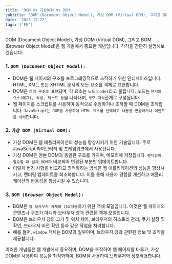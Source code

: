 ```yaml
---
title: 'DOM vs 가상DOM vs BOM'
subtitle: 'DOM (Document Object Model), 가상 DOM (Virtual DOM), 그리고 BOM (Browser Object Model)은 웹 개발에서 중요한 개념입니다. 각각을 간단히 설명해보겠습니다:'
date: '2023-12-22'
tags: ['FE']
---
```


DOM (Document Object Model), 가상 DOM (Virtual DOM), 그리고 BOM (Browser Object Model)은 웹 개발에서 중요한 개념입니다. 각각을 간단히 설명해보겠습니다:

### 1. **`DOM (Document Object Model):`**
   
   - DOM은 웹 페이지의 구조를 프로그래밍적으로 조작하기 위한 인터페이스입니다. HTML, XML, 또는 XHTML 문서의 모든 요소를 객체로 표현합니다.
   - DOM은 `트리 구조로 표현`되며, 각 요소는 `노드(node)`라고 불립니다. 노드는 `문서의 요소(태그), 속성, 텍스트 등`을 나타내며, `부모-자식`관계로 구성됩니다.
   - 웹 페이지를 스크립트를 사용하여 동적으로 수정하거나 조작할 때 DOM을 조작합니다. `JavaScript는 DOM을 사용하여 HTML 요소를 선택하고 내용을 변경하거나 이벤트를 처리`합니다.

### 2. **`가상 DOM (Virtual DOM):`**
   
   - 가상 DOM은 웹 애플리케이션의 성능을 향상시키기 위한 기술입니다. 주로 JavaScript 라이브러리 및 프레임워크에서 사용됩니다.
   - 가상 DOM은 원본 DOM과 동일한 구조를 가지며, 메모리에 저장됩니다. `렌더링이 필요할 때 실제 DOM`과 비교되어 변경된 부분만 업데이트합니다.
   - 이렇게 변경 사항을 비교하고 최적화하는 방식은 웹 애플리케이션의 성능을 향상시키고, 렌더링 업데이트를 최소화합니다. 이를 통해 사용자 경험을 개선하고 애플리케이션의 반응성을 향상시킬 수 있습니다.

### 3. **`BOM (Browser Object Model):`**
   
   - BOM은 `웹 브라우저 자체와 상호작용`하기 위한 객체 모델입니다. 이것은 웹 페이지의 콘텐츠나 구조가 아니라 브라우저 창과 관련된 객체 모델입니다.
   - BOM은 브라우저 창의 크기 및 위치 제어, 브라우저의 히스토리 관리, 쿠키 설정 및 확인, 브라우저 버전 확인 등과 같은 작업을 처리합니다.
   - 예를 들어, `window` 객체는 BOM의 일부이며, 브라우저 창과 관련된 정보 및 조작을 제공합니다.

이러한 개념들은 웹 개발에서 중요하며, DOM을 조작하여 웹 페이지를 다루고, 가상 DOM을 사용하여 성능을 최적화하며, BOM을 사용하여 브라우저와 상호작용합니다.